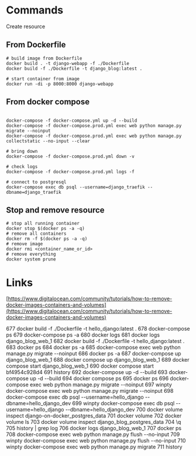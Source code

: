# Commands

Create resource

## From Dockerfile

```
# build image from Dockerfile
docker build . -t django-webapp -f ./Dockerfile
docker build -f ./Dockerfile -t django_blog:latest .

# start container from image
docker run -di -p 8000:8000 django-webapp
```

## From docker compose

```

docker-compose -f docker-compose.yml up -d --build
docker-compose -f docker-compose.prod.yml exec web python manage.py migrate --noinput
docker-compose -f docker-compose.prod.yml exec web python manage.py collectstatic --no-input --clear

# bring down
docker-compose -f docker-compose.prod.yml down -v

# check logs
docker-compose -f docker-compose.prod.yml logs -f

# connect to postgresql
docker-compose exec db psql --username=django_traefik --dbname=django_traefik
```

## Stop and remove resource

```
# stop all running container
docker stop $(docker ps -a -q)
# remove all containers
docker rm -f $(docker ps -a -q)
# remove image
docker rmi <container_name_or_id>
# remove everything
docker system prune
```


# Links

[https://www.digitalocean.com/community/tutorials/how-to-remove-docker-images-containers-and-volumes](https://www.digitalocean.com/community/tutorials/how-to-remove-docker-images-containers-and-volumes)




  677  docker build -f ./Dockerfile -t hello_django:latest .
  678  docker-compose ps
  679  docker-compose ps -a
  680  docker logs
  681  docker logs django_blog_web_1
  682  docker build -f ./Dockerfile -t hello_django:latest .
  683  docker ps
  684  docker ps -a
  685  docker-compose exec web python manage.py migrate --noinput
  686  docker ps -a
  687  docker-compose up django_blog_web_1
  688  docker compose up django_blog_web_1
  689  docker compose start django_blog_web_1
  690  docker compose start bf4954c928d4
  691  history
  692  docker-compose up -d --build
  693  docker-compose up -d --build
  694  docker compose ps
  695  docker ps
  696  docker-compose exec web python manage.py migrate --noinput
  697  winpty docker-compose exec web python manage.py migrate --noinput
  698  docker-compose exec db psql --username=hello_django --dbname=hello_django_dev
  699  winpty docker-compose exec db psql --username=hello_django --dbname=hello_django_dev
  700  docker volume inspect django-on-docker_postgres_data
  701  docker volume
  702  docker volume ls
  703  docker volume inspect django_blog_postgres_data
  704  \q
  705  history | grep log
  706  docker logs django_blog_web_1
  707  docker ps
  708  docker-compose exec web python manage.py flush --no-input
  709  winpty docker-compose exec web python manage.py flush --no-input
  710  winpty docker-compose exec web python manage.py migrate
  711  history
